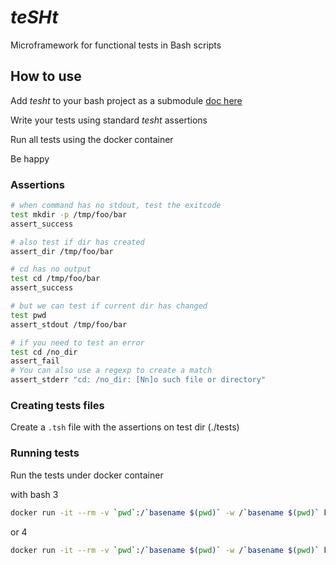 # _teSHt_

Microframework for functional tests in Bash scripts

## How to use

Add _tesht_ to your bash project as a submodule [doc here](https://github.blog/2016-02-01-working-with-submodules/)

Write your tests using standard _tesht_ assertions

Run all tests using the docker container

Be happy

### Assertions

```bash
# when command has no stdout, test the exitcode
test mkdir -p /tmp/foo/bar
assert_success

# also test if dir has created
assert_dir /tmp/foo/bar

# cd has no output
test cd /tmp/foo/bar
assert_success

# but we can test if current dir has changed
test pwd
assert_stdout /tmp/foo/bar

# if you need to test an error
test cd /no_dir
assert_fail
# You can also use a regexp to create a match
assert_stderr "cd: /no_dir: [Nn]o such file or directory"
```

### Creating tests files

 Create a `.tsh` file with the assertions on test dir (./tests)
 
### Running tests

Run the tests under docker container

with bash 3

```bash
docker run -it --rm -v `pwd`:/`basename $(pwd)` -w /`basename $(pwd)` bash:3 ./tesht.sh "tests/*.tsh"
```

or 4

```bash
docker run -it --rm -v `pwd`:/`basename $(pwd)` -w /`basename $(pwd)` bash:4 ./tesht.sh "tests/*.tsh"
```
